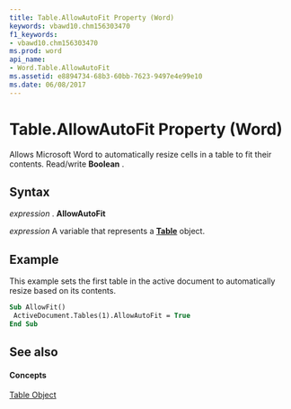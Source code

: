 ```yaml
---
title: Table.AllowAutoFit Property (Word)
keywords: vbawd10.chm156303470
f1_keywords:
- vbawd10.chm156303470
ms.prod: word
api_name:
- Word.Table.AllowAutoFit
ms.assetid: e8894734-68b3-60bb-7623-9497e4e99e10
ms.date: 06/08/2017
---
```



# Table.AllowAutoFit Property (Word)

Allows Microsoft Word to automatically resize cells in a table to fit their contents. Read/write  **Boolean** .


## Syntax

 _expression_ . **AllowAutoFit**

 _expression_ A variable that represents a **[Table](table-object-word.md)** object.


## Example

This example sets the first table in the active document to automatically resize based on its contents.


```vb
Sub AllowFit() 
 ActiveDocument.Tables(1).AllowAutoFit = True 
End Sub
```


## See also


#### Concepts


[Table Object](table-object-word.md)

